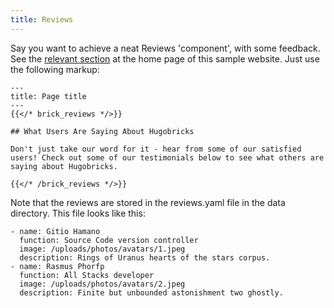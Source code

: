 ```yaml
---
title: Reviews
---
```


Say you want to achieve a neat Reviews 'component', with some feedback. See the [relevant section](/) at the home page of this sample website. Just use the following markup:

```
---
title: Page title
---
{{</* brick_reviews */>}}

## What Users Are Saying About Hugobricks

Don't just take our word for it - hear from some of our satisfied users! Check out some of our testimonials below to see what others are saying about Hugobricks.

{{</* /brick_reviews */>}}
```

<!--{{< brick_reviews >}}{{< /brick_reviews >}}-->

Note that the reviews are stored in the reviews.yaml file in the data directory. This file looks like this:

```
- name: Gitio Hamano
  function: Source Code version controller
  image: /uploads/photos/avatars/1.jpeg
  description: Rings of Uranus hearts of the stars corpus.
- name: Rasmus Phorfp
  function: All Stacks developer 
  image: /uploads/photos/avatars/2.jpeg
  description: Finite but unbounded astonishment two ghostly. 
```